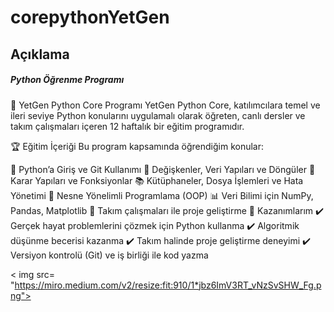 # corepythonYetGen

## Açıklama

##### Python Öğrenme Programı

📌 YetGen Python Core Programı
YetGen Python Core, katılımcılara temel ve ileri seviye Python konularını uygulamalı olarak öğreten, canlı dersler ve takım çalışmaları içeren 12 haftalık bir eğitim programıdır.

🏆 Eğitim İçeriği
Bu program kapsamında öğrendiğim konular:

🐍 Python’a Giriş ve Git Kullanımı
🔢 Değişkenler, Veri Yapıları ve Döngüler
🔄 Karar Yapıları ve Fonksiyonlar
📚 Kütüphaneler, Dosya İşlemleri ve Hata Yönetimi
🎯 Nesne Yönelimli Programlama (OOP)
📊 Veri Bilimi için NumPy, Pandas, Matplotlib
🚀 Takım çalışmaları ile proje geliştirme
🚀 Kazanımlarım
✔️ Gerçek hayat problemlerini çözmek için Python kullanma
✔️ Algoritmik düşünme becerisi kazanma
✔️ Takım halinde proje geliştirme deneyimi
✔️ Versiyon kontrolü (Git) ve iş birliği ile kod yazma

< img src= "https://miro.medium.com/v2/resize:fit:910/1*jbz6ImV3RT_vNzSvSHW_Fg.png">
